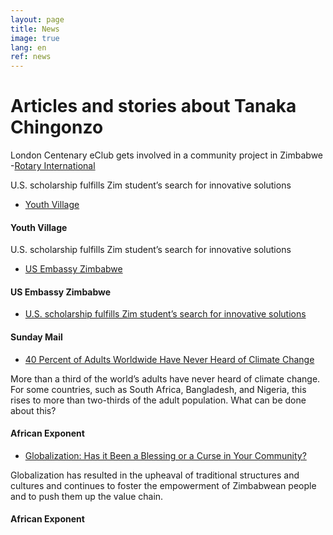 ```yaml
---
layout: page
title: News
image: true
lang: en
ref: news
---
```


# Articles and stories about Tanaka Chingonzo

London Centenary eClub gets involved in a community project in Zimbabwe
-[Rotary International](https://portal.clubrunner.ca/3650/Stories/london-centenary-eclub-gets-involved-in-a-community-project-in-zimbabwe)

U.S. scholarship fulfills Zim student’s search for innovative solutions
- [Youth Village](http://youthvillage.co.zw/2017/06/u-s-scholarship-fulfills-zim-students-search-for-innovative-solutions/)


#### Youth Village


U.S. scholarship fulfills Zim student’s search for innovative solutions
- [US Embassy Zimbabwe](https://zw.usembassy.gov/u-s-scholarship-fulfills-zim-students-search-innovative-solutions/)

#### US Embassy Zimbabwe



- [U.S. scholarship fulfills Zim student’s search for innovative solutions](http://www.sundaymail.co.zw/a-simple-workshop-changed-my-life/)

#### Sunday Mail


- [40 Percent of Adults Worldwide Have Never Heard of Climate Change](https://www.africanexponent.com/bpost/4684-how-can-young-people-speed-up-the-response-to-climate-change)

More than a third of the world’s adults have never heard of climate change. For some countries, such as South Africa, Bangladesh, and Nigeria, this rises to more than two-thirds of the adult population. What can be done about this?

#### African Exponent

- [Globalization: Has it Been a Blessing or a Curse in Your Community?](https://www.africanexponent.com/bpost/4663-upheaval-of-traditional-structures-cultures-empowerment-progression-up-the-value-chain)

Globalization has resulted in the upheaval of traditional structures and cultures and continues to foster the empowerment of Zimbabwean people and to push them up the value chain.

#### African Exponent
